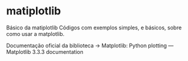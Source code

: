 # matiplotlib
Básico da matiplotlib
Códigos com exemplos simples, e básicos, sobre como usar a matplotlib.  

Documentação oficial da biblioteca -> Matplotlib: Python plotting — Matplotlib 3.3.3 documentation  

 

 
